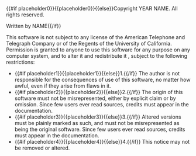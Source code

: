 {{#if placeholder0}}{{placeholder0}}{{else}}Copyright YEAR NAME. All rights reserved.
         
Written by NAME{{/if}}

This software is not subject to any license of the American Telephone and Telegraph Company or of the Regents of the University of California.   
Permission is granted to anyone to use this software for any purpose on any computer system, and to alter it and redistribute it , subject to the following restrictions:

* {{#if placeholder1}}{{placeholder1}}{{else}}1.{{/if}} The author is not responsible for the consequences of use of this software, no matter how awful, even if they arise from flaws in it.
* {{#if placeholder2}}{{placeholder2}}{{else}}2.{{/if}} The origin of this software must not be misrepresented, either by explicit claim or by omission. Since few users ever read sources, credits must appear in the documentation.
* {{#if placeholder3}}{{placeholder3}}{{else}}3.{{/if}} Altered versions must be plainly marked as such, and must not be misrepresented as being the original software. Since few users ever read sources, credits must appear in the documentation.
* {{#if placeholder4}}{{placeholder4}}{{else}}4.{{/if}} This notice may not be removed or altered.